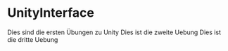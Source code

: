 # UnityInterface
Dies sind die ersten Übungen zu Unity
Dies ist die zweite Uebung
Dies ist die dritte Uebung
